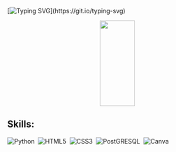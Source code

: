 [![Typing SVG](https://readme-typing-svg.herokuapp.com?font=Arial&size=22&duration=2000&pause=1000&color=FFFF00&width=435&lines=Hello%2C+my+name+is+Arthur.;I'm+20+years+old;I'm+currently+studying+Data+Science+at+the+Federal+University+of+Cear%C3%A1.)](https://git.io/typing-svg)

<p align="center">
  <img width="40%" height="195px" src="https://github-readme-stats.vercel.app/api/top-langs/?username=ArthurWgirao&layout=compact&hide_border=true&title_color=FFFF00&text_color=FFFF00&bg_color=0d1117" />
</p>



</div>

## Skills:

![Python](https://img.shields.io/badge/-python-0D1117?style=for-the-badge&logo=python&labelColor=0D1117)&nbsp;
![HTML5](https://img.shields.io/badge/-HTML5-0D1117?style=for-the-badge&logo=HTML5&labelColor=0D1117)&nbsp;
![CSS3](https://img.shields.io/badge/-CSS3-0D1117?style=for-the-badge&logo=CSS3&logoColor=1572B6&labelColor=0D1117)&nbsp;
![PostGRESQL](https://img.shields.io/badge/postgresql-0D1117?style=for-the-badge&logo=postgresql&logoColor=white&labelColor=0D1117)&nbsp;
![Canva](https://img.shields.io/badge/Canva-0D1117?style=for-the-badge&logo=canva&logoColor=white&labelColor=0D1117)&nbsp;
